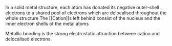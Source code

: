 In a solid metal structure, each atom has donated its negative outer-shell electrons to a shared pool of electrons which are delocalised throughout the whole structure
The [[Cation]]s left behind consist of the nucleus and the inner electron shells of the metal atoms

Metallic bonding is the strong electrostatic attraction between cation and delocalised electrons
